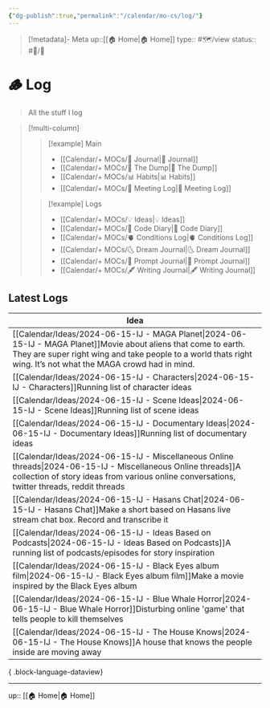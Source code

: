 ```yaml
---
{"dg-publish":true,"permalink":"/calendar/mo-cs/log/"}
---
```


>[!metadata]- Meta
>up::[[🏠 Home\|🏠 Home]]
>type:: #🗺/view 
>status:: #📝/🌲 

# 🪵 Log

> All the stuff I log

> [!multi-column]
> > [!example] Main
> > - [[Calendar/+ MOCs/📓 Journal\|📓 Journal]]
> > - [[Calendar/+ MOCs/🔗 The Dump\|🔗 The Dump]]
> > - [[Calendar/+ MOCs/📊 Habits\|📊 Habits]]
> > - [[Calendar/+ MOCs/👥 Meeting Log\|👥 Meeting Log]]
> 
> > [!example] Logs
> > - [[Calendar/+ MOCs/💡 Ideas\|💡 Ideas]]
> > - [[Calendar/+ MOCs/🧪 Code Diary\|🧪 Code Diary]]
> > - [[Calendar/+ MOCs/🫀 Conditions Log\|🫀 Conditions Log]]
> > - [[Calendar/+ MOCs/🌜 Dream Journal\|🌜 Dream Journal]]
> > - [[Calendar/+ MOCs/🎲 Prompt Journal\|🎲 Prompt Journal]]
> > - [[Calendar/+ MOCs/🖋 Writing Journal\|🖋 Writing Journal]]

## Latest Logs
| Idea                                                                                                                                                                                                                                                               |
| ------------------------------------------------------------------------------------------------------------------------------------------------------------------------------------------------------------------------------------------------------------------ |
| [[Calendar/Ideas/2024-06-15-IJ - MAGA Planet\|2024-06-15-IJ - MAGA Planet]]<span class='summary'>Movie about aliens that come to earth. They are super right wing and take people to a world thats right wing. It’s not what the MAGA crowd had in mind.</span> |
| [[Calendar/Ideas/2024-06-15-IJ - Characters\|2024-06-15-IJ - Characters]]<span class='summary'>Running list of character ideas</span>                                                                                                                           |
| [[Calendar/Ideas/2024-06-15-IJ - Scene Ideas\|2024-06-15-IJ - Scene Ideas]]<span class='summary'>Running list of scene ideas</span>                                                                                                                             |
| [[Calendar/Ideas/2024-06-15-IJ - Documentary Ideas\|2024-06-15-IJ - Documentary Ideas]]<span class='summary'>Running list of documentary ideas</span>                                                                                                           |
| [[Calendar/Ideas/2024-06-15-IJ - Miscellaneous Online threads\|2024-06-15-IJ - Miscellaneous Online threads]]<span class='summary'>A collection of story ideas from various online conversations, twitter threads, reddit threads</span>                        |
| [[Calendar/Ideas/2024-06-15-IJ - Hasans Chat\|2024-06-15-IJ - Hasans Chat]]<span class='summary'>Make a short based on Hasans live stream chat box. Record and transcribe it </span>                                                                            |
| [[Calendar/Ideas/2024-06-15-IJ - Ideas Based on Podcasts\|2024-06-15-IJ - Ideas Based on Podcasts]]<span class='summary'>A running list of podcasts/episodes for story inspiration </span>                                                                      |
| [[Calendar/Ideas/2024-06-15-IJ - Black Eyes album film\|2024-06-15-IJ - Black Eyes album film]]<span class='summary'>Make a movie inspired by the Black Eyes album</span>                                                                                       |
| [[Calendar/Ideas/2024-06-15-IJ - Blue Whale Horror\|2024-06-15-IJ - Blue Whale Horror]]<span class='summary'>Disturbing online 'game' that tells people to kill themselves</span>                                                                               |
| [[Calendar/Ideas/2024-06-15-IJ - The House Knows\|2024-06-15-IJ - The House Knows]]<span class='summary'>A house that knows the people inside are moving away</span>                                                                                            |

{ .block-language-dataview}

---
up:: [[🏠 Home\|🏠 Home]]

